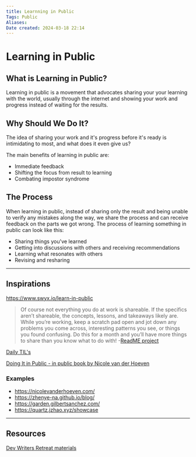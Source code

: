```yaml
---
title: Learnning in Public
Tags: Public
Aliases:
Date created: 2024-03-18 22:14
---
```


# Learning in Public

## What is Learning in Public?

Learning in public is a movement that advocates sharing your your learning with the world, usually through the internet and showing your work and progress instead of waiting for the results.

## Why Should We Do It?

The idea of sharing your work and it's progress before it's ready is intimidating to most, and what does it even give us?

The main benefits of learning in public are:
- Immediate feedback
- Shifting the focus from result to learning
- Combating impostor syndrome


## The Process
When learning in public, instead of sharing only the result and being unable to verify any mistakes along the way, we share the process and can receive feedback on the parts we got wrong. The process of learning something in public can look like this:

- Sharing things you've learned
- Getting into discussions with others and receiving recommendations 
- Learning what resonates with others
- Revising and resharing


---
## Inspirations


https://www.swyx.io/learn-in-public

> Of course not everything you do at work is shareable. If the specifics aren’t shareable, the concepts, lessons, and takeaways likely are. While you’re working, keep a scratch pad open and jot down any problems you come across, interesting patterns you see, or things you found confusing. Do this for a month and you’ll have more things to share than you know what to do with!
\-[ReadME project](https://github.com/readme/guides/publishing-your-work)


[Daily TIL's](https://dev.to/jbranchaud/how-i-built-a-learning-machine-45k9)

[Doing It in Public - in public book by Nicole van der Hoeven](https://doingitinpublic.com/Doing-It-in-Public/)

### Examples
- https://nicolevanderhoeven.com/
- https://zhenye-na.github.io/blog/
- https://garden.gilbertsanchez.com/
- https://quartz.jzhao.xyz/showcase

---
## Resources
[Dev Writers Retreat materials](https://github.com/Nutlope/devwriting)
